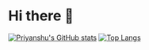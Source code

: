 # Hi there 👋

[![Priyanshu's GitHub stats](https://github-readme-stats.vercel.app/api?username=priyanshurav&show_icons=true&include_all_commits=true&theme=react)](https://github.com/anuraghazra/github-readme-stats)
[![Top Langs](https://github-readme-stats.vercel.app/api/top-langs/?username=priyanshurav&layout=compact&theme=react)](https://github.com/anuraghazra/github-readme-stats)
